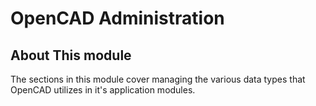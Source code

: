 # OpenCAD Administration

## About This module

The sections in this module cover managing the various data types that OpenCAD utilizes in it's application modules.
